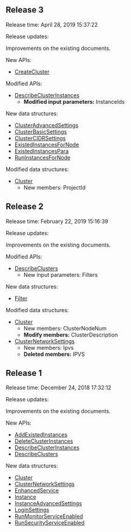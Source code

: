 ## Release 3

Release time: April 28, 2019 15:37:22

Release updates:

Improvements on the existing documents.

New APIs:

* [CreateCluster](/document/api/457/34527)

Modified APIs:

* [DescribeClusterInstances](/document/api/457/31863)
	* **Modified input parameters:** InstanceIds

New data structures:

* [ClusterAdvancedSettings](/document/api/457/31866#ClusterAdvancedSettings)
* [ClusterBasicSettings](/document/api/457/31866#ClusterBasicSettings)
* [ClusterCIDRSettings](/document/api/457/31866#ClusterCIDRSettings)
* [ExistedInstancesForNode](/document/api/457/31866#ExistedInstancesForNode)
* [ExistedInstancesPara](/document/api/457/31866#ExistedInstancesPara)
* [RunInstancesForNode](/document/api/457/31866#RunInstancesForNode)

Modified data structures:

* [Cluster](/document/api/457/31866#Cluster)
	* New members: ProjectId

## Release 2

Release time: February 22, 2019 15:16:39

Release updates:

Improvements on the existing documents.

Modified APIs:

* [DescribeClusters](/document/api/457/31862)
	* New input parameters: Filters

New data structures:

* [Filter](/document/api/457/31866#Filter)

Modified data structures:

* [Cluster](/document/api/457/31866#Cluster)
	* New members: ClusterNodeNum
	* **Modify members:** ClusterDescription
* [ClusterNetworkSettings](/document/api/457/31866#ClusterNetworkSettings)
	* New members: Ipvs
	* **Deleted members:** IPVS

## Release 1

Release time: December 24, 2018 17:32:12

Release updates: 

Improvements on the existing documents.

New APIs:

* [AddExistedInstances](/document/api/457/31865)
* [DeleteClusterInstances](/document/api/457/31864)
* [DescribeClusterInstances](/document/api/457/31863)
* [DescribeClusters](/document/api/457/31862)

New data structures:

* [Cluster](/document/api/457/31866#Cluster)
* [ClusterNetworkSettings](/document/api/457/31866#ClusterNetworkSettings)
* [EnhancedService](/document/api/457/31866#EnhancedService)
* [Instance](/document/api/457/31866#Instance)
* [InstanceAdvancedSettings](/document/api/457/31866#InstanceAdvancedSettings)
* [LoginSettings](/document/api/457/31866#LoginSettings)
* [RunMonitorServiceEnabled](/document/api/457/31866#RunMonitorServiceEnabled)
* [RunSecurityServiceEnabled](/document/api/457/31866#RunSecurityServiceEnabled)

